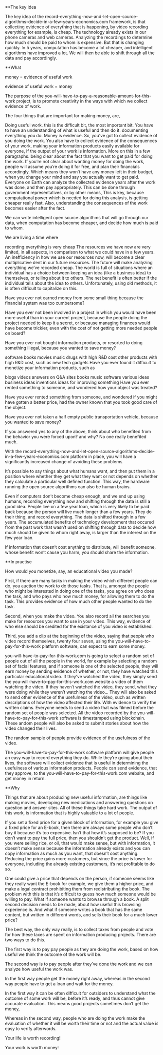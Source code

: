**The key idea

The key idea of the record-everything-now-and-let-open-source-algorithms-decide-in-a-few-years-economics.com framework, is that collecting evidence of everything that is happening, by video recording everything for example, is cheap. The technology already exists in our phone cameras and web cameras. Analyzing the recordings to determine how much should be paid to whom is expensive. But that is changing quickly. In 5 years, computation has become a lot cheaper, and intelligent algorithms have improved a lot. We will then be able to shift through all the data and pay accordingly.

**What

money = evidence of useful work

evidence of useful work = money

The purpose of the you-will-have-to-pay-a-reasonable-amount-for-this-work project, is to promote creativity in the ways with which we collect evidence of work.

The four things that are important for making money, are,

Doing useful work. this is the difficult bit, the most important bit. You have to have an understanding of what is useful and then do it.
documenting everything you do. Money is evidence. So, you’ve got to collect evidence of you doing the work. You also have to collect evidence of the consequences of your work.
making your information products easily available for everyone, if the output of your work is information. More on this in a few paragraphs.
being clear about the fact that you want to get paid for doing the work. If you’re not clear about wanting money for doing the work, people will assume you’re doing it for free, and plan their financials accordingly. Which means they won’t have any money left in their budget, when you change your mind and say you actually want to get paid.
Everyone on Earth can analyze the collected evidence years after the work was done, and then pay appropriately. This can be done through government representatives, or by other means, This is key, because computational power which is needed for doing this analysis, is getting cheaper really fast. Also, understanding the consequences of the work becomes easier after the fact.

We can write intelligent open source algorithms that will go through our data, when computation has become cheaper, and decide how much is paid to whom.

We are living a time where

recording everything is very cheap
The resources we have now are very limited, in all aspects, in comparison to what we could have in a few years. An inefficiency in how we use our resources now, will become a clear multiplicative dent in our future resources.
The future will make analyzing everything we’ve recorded cheap.
The world is full of situations where an individual has a choice between keeping an idea (like a business idea) to themselves, or telling about it to others. The net benefit is often better if the individual tells about the idea to others. Unfortunately, using old methods, it is often difficult to capitalize on this.

Have you ever not earned money from some small thing because the financial system was too cumbersome?

Have you ever not been involved in a project in which you would have been more useful than in your current project, because the people doing the project needed to keep it a secret, or because managing finances would have become trickier, even with the cost of not getting more needed people on board?

Have you ever not bought information products, or resorted to doing something illegal, because you wanted to save money?

software
books
movies
music
drugs with high R&D cost
other products with high R&D cost, such as new tech gadgets
Have you ever found it difficult to monetize your information products, such as

blogs
videos
answers on Q&A sites
books
music
software
various ideas
business ideas
inventions
ideas for improving something
Have you ever rented something to someone, and wondered how your object was treated?

Have you ever rented something from someone, and wondered if you might have gotten a better price, had the owner known that you took good care of the object.

Have you ever not taken a half empty public transportation vehicle, because you wanted to save money?

If you answered yes to any of the above, think about who benefited from the behavior you were forced upon? and why? No one really benefited much.

With the record-everything-now-and-let-open-source-algorithms-decide-in-a-few-years-economics.com platform in place, you will have a significantly increased change of avoiding these problems.

It’s possible to say things about what humans want, and then put them in a position where whether they get what they want or not depends on whether they calculate a particular well defined function. This way, the hardware running the open source algorithms can also be human brains.

Even if computers don’t become cheap enough, and we end up using humans, recording everything now and shifting through the data is still a good idea. People live on a few year loan, which is very likely to be paid back because the person will live much longer than a few years. They do their thing, and record everything. The data is shifted through in a few years. The accumulated benefits of technology development that occured from the past work that wasn’t used on shifting through data to decide how much should be given to whom right away, is larger than the interest on the few year loan.

If information that doesn’t cost anything to distribute, will benefit someone, whose benefit won’t cause you harm, you should share the information.

**In practise

How would you monetize, say, an educational video you made?

First, if there are many tasks in making the video which different people can do, you auction the work to do those tasks. That is, amongst the people who might be interested in doing one of the tasks, you agree on who does the task, and who pays who how much money, for allowing them to do the task. This provides evidence of how much other people wanted to do the task.

Second, when you make the video. You also record all the searches you make for resources you want to use in your video. This way, evidence of who else should be credited for the existance of you video is established.

Third, you add a clip at the beginning of the video, saying that people who video record themselves, twenty four seven, using the you-will-have-to-pay-for-this-work platform software, can expect to earn some money.

you-will-have-to-pay-for-this-work.com is going to select a random set of people out of all the people in the world, for example by selecting a random set of facial features, and if someone is one of the selected people, they will earn money by sending evidence of whether, or not, they have watched this particular educational video. If they’ve watched the video, they simply send the you-will-have-to-pay-for-this-work.com website a video of them watching the video. If they haven’t watched the video, they send, what they were doing while they weren’t watching the video… They will also be asked to send other evidence of the usefulness of the video, such as written descriptions of how the video affected their life. With evidence to verify the written claims. Everyone needs to send a video that was filmed before the random set of people was selected. All the video recorded by the you-will-have-to-pay-for-this-work software is timestamped using blockchain. These andom people will also be asked to submit stories about how the video changed their lives.

The random sample of people provide evidence of the usefulness of the video.

The you-will-have-to-pay-for-this-work software platform will give people an easy way to record everything they do. While they’re going about their lives, the software will collect evidence that is useful in determining the usefulness of various information products. People can send evidence, that they approve, to the you-will-have-to-pay-for-this-work.com website, and get money in return.

**Why

Things that are about producing new useful information, are things like making movies, developing new medications and answering questions on question and answer sites. All of these things take hard work. The output of this work, is information that is highly valuable to a lot of people.

If you set a fixed price for a given block of information, for example you give a fixed price for an E-book, then there are always some people who don’t buy it because it’s too expensive. Isn’t that how it’s supposed to be? If you don’t want to pay the full price, then you shouldn’t get the product. Well, if you were selling rice, or oil, that would make sense, but with information, it doesn’t make sense because the information already exists and you can copy information as much as you want, that doesn’t cost anything. Reducing the price gains more customers, but since the price is lower for everyone, including the already existing customers, it’s not profitable to do so.

One could give a price that depends on the person, if someone seems like they really want the E-book for example, we give them a higher price, and make a legal contract prohibiting them from redistributing the book. The problem with this is that it’s difficult to guess how much someone would be willing to pay. What if someone wants to browse through a book. A split second decision needs to be made, about how useful this browsing experience is. And what if someone writes a book that has the same content, but written in different words, and sells their book for a much lower price?

The best way, the only way really, is to collect taxes from people and vote for how these taxes are spent on information producing projects. There are two ways to do this.

The first way is to pay pay people as they are doing the work, based on how useful we think the outcome of the work will be.

The second way is to pay people after they’ve done the work and we can analyze how useful the work was.

In the first way people get the money right away, whereas in the second way people have to get a loan and wait for the money.

In the first way it can be often difficult for outsiders to understand what the outcome of some work will be, before it’s ready, and thus cannot give accurate evaluation. This means good projects sometimes don’t get the money,

Whereas in the second way, people who are doing the work make the evaluation of whether it will be worth their time or not and the actual value is easy to verify afterwords.

Your life is worth recording!

Your work is worth money!

